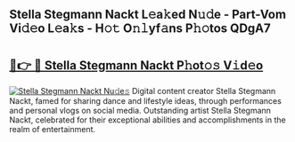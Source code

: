 ## Stella Stegmann Nackt L𝚎a𝚔ed N𝚞𝚍e - Part-Vom Vi𝚍𝚎o L𝚎a𝚔s - H𝚘𝚝 O𝚗𝚕yf𝚊ns P𝚑𝚘tos QDgA7

# <h2><a href="http://kf0li07.oniu.top/?m=Stella+Stegmann+Nackt">🔗👉 🔴 Stella Stegmann Nackt P𝚑ot𝚘𝚜 V𝚒d𝚎o</a></h2>

[![Stella Stegmann Nackt Nu𝚍e𝚜](https://i.imgur.com/0qMVB7G.gif)](http://kf0li07.oniu.top/?m=Stella+Stegmann+Nackt)
Digital content creator Stella Stegmann Nackt, famed for sharing dance and lifestyle ideas, through performances and personal vlogs on social media. Outstanding artist Stella Stegmann Nackt, celebrated for their exceptional abilities and accomplishments in the realm of entertainment.  
